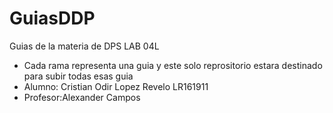 # GuiasDDP
Guias de la materia de DPS LAB 04L

* Cada rama representa una guia y este solo reprositorio estara destinado para subir todas esas guia
* Alumno: Cristian Odir Lopez Revelo LR161911
* Profesor:Alexander Campos
